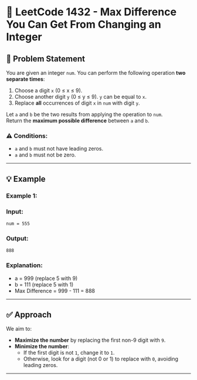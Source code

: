 # 🧮 LeetCode 1432 - Max Difference You Can Get From Changing an Integer

## 📌 Problem Statement

You are given an integer `num`. You can perform the following operation **two separate times**:

1. Choose a digit `x` (0 ≤ x ≤ 9).
2. Choose another digit `y` (0 ≤ y ≤ 9). `y` can be equal to `x`.
3. Replace **all** occurrences of digit `x` in `num` with digit `y`.

Let `a` and `b` be the two results from applying the operation to `num`.  
Return the **maximum possible difference** between `a` and `b`.

### ⚠️ Conditions:
- `a` and `b` must not have leading zeros.
- `a` and `b` must not be zero.

---

## 💡 Example

### Example 1:
### Input: 
```
num = 555
```
### Output: 
```
888
```

### Explanation:
  + a = 999 (replace 5 with 9)
  + b = 111 (replace 5 with 1)
  + Max Difference = 999 - 111 = 888

---
## ✅ Approach

We aim to:
- **Maximize the number** by replacing the first non-9 digit with `9`.
- **Minimize the number**:
  - If the first digit is not `1`, change it to `1`.
  - Otherwise, look for a digit (not 0 or 1) to replace with `0`, avoiding leading zeros.

---

    
